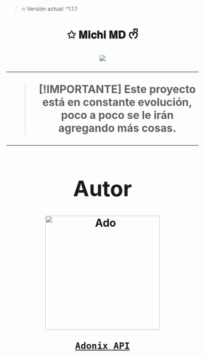 > 🔥 Versión actual: ^1.1.1

<h1 align="center">✩ 𝐌𝐢𝐜𝐡𝐢 𝐌𝐃 ᰔᩚ</p>
<p>
        <img src = "https://files.catbox.moe/wp5z1y.jpg">
    </p>

---

> [!IMPORTANTE]
> Este proyecto está en constante evolución, poco a poco se le irán agregando más cosas.

----

<div align="center">
  <h1 align="center">Autor</h1>

<a href="https://github.com/Ado-rgb"><img src="https://github.com/Ado-rgb.png" width="300" height="300" alt="Ado"/></a>

[`Adonix API`](https://myapiadonix.vercel.app)
